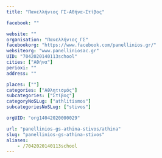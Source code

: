 ```yaml
---
title: "Πανελλήνιος ΓΣ-Αθήνα-Στίβος"

facebook: ""

website: ""
organisation: "Πανελλήνιος ΓΣ"
facebookorg: "https://www.facebook.com/panellinios.gr/"
websiteorg: "www.panelliniosac.gr"
UID: "7042020140113school"
cities: ["Αθήνα"]
perioxi: ""
address: ""

places: [""]
categories: ["Αθλητισμός"]
subcategories: ["Στίβος"]
categoryNoSLug: ["athlitismos"]
subcategoriesNoSLug: ["stivos"]

orgUID: "org14042020000029"

url: "panellinios-gs-athina-stivos/athina"
slug: "panellinios-gs-athina-stivos"
aliases:
    - /7042020140113school
---
```





